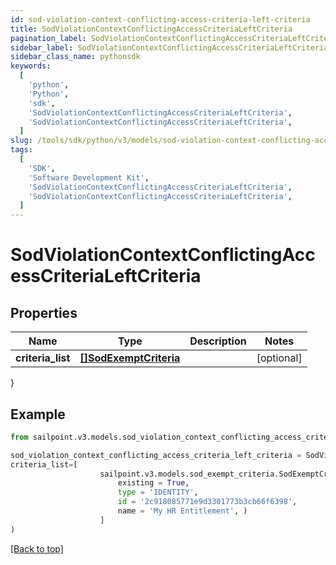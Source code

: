 ```yaml
---
id: sod-violation-context-conflicting-access-criteria-left-criteria
title: SodViolationContextConflictingAccessCriteriaLeftCriteria
pagination_label: SodViolationContextConflictingAccessCriteriaLeftCriteria
sidebar_label: SodViolationContextConflictingAccessCriteriaLeftCriteria
sidebar_class_name: pythonsdk
keywords:
  [
    'python',
    'Python',
    'sdk',
    'SodViolationContextConflictingAccessCriteriaLeftCriteria',
    'SodViolationContextConflictingAccessCriteriaLeftCriteria',
  ]
slug: /tools/sdk/python/v3/models/sod-violation-context-conflicting-access-criteria-left-criteria
tags:
  [
    'SDK',
    'Software Development Kit',
    'SodViolationContextConflictingAccessCriteriaLeftCriteria',
    'SodViolationContextConflictingAccessCriteriaLeftCriteria',
  ]
---
```


# SodViolationContextConflictingAccessCriteriaLeftCriteria

## Properties

| Name | Type | Description | Notes |
| --- | --- | --- | --- |
| **criteria_list** | [**[]SodExemptCriteria**](sod-exempt-criteria) |  | [optional] |

}

## Example

```python
from sailpoint.v3.models.sod_violation_context_conflicting_access_criteria_left_criteria import SodViolationContextConflictingAccessCriteriaLeftCriteria

sod_violation_context_conflicting_access_criteria_left_criteria = SodViolationContextConflictingAccessCriteriaLeftCriteria(
criteria_list=[
                    sailpoint.v3.models.sod_exempt_criteria.SodExemptCriteria(
                        existing = True,
                        type = 'IDENTITY',
                        id = '2c918085771e9d3301773b3cb66f6398',
                        name = 'My HR Entitlement', )
                    ]
)

```

[[Back to top]](#)

